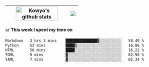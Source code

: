 | <a href="https://github.com/anuraghazra/github-readme-stats"><img width="85%" src="https://github-readme-stats.vercel.app/api?username=kowyo&show_icons=true&hide_border=true&theme=transparent" alt="Kowyo's github stats" /></a> | <a href="https://github.com/anuraghazra/github-readme-stats"><img align="center" src="https://github-readme-stats.vercel.app/api/top-langs/?username=kowyo&exclude_repo=Engineering-Competition-Robot,mobile-robot&hide=c,assembly,shaderlab,hlsl,mathematica,cmake&layout=compact&hide_border=true&theme=transparent" /></a> |
| ------------- | ------------- |

📊 **This week I spent my time on**
<!--START_SECTION:waka-->

```txt
Markdown   3 hrs 3 mins    ██████████████▓░░░░░░░░░░   58.49 %
Python     52 mins         ████▒░░░░░░░░░░░░░░░░░░░░   16.86 %
HTML       50 mins         ████░░░░░░░░░░░░░░░░░░░░░   16.22 %
TOML       9 mins          ▓░░░░░░░░░░░░░░░░░░░░░░░░   02.90 %
YAML       7 mins          ▓░░░░░░░░░░░░░░░░░░░░░░░░   02.34 %
```

<!--END_SECTION:waka-->
